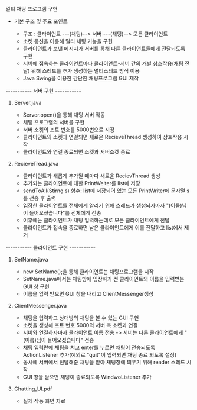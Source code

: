 멀티 채팅 프로그램 구현

- 기본 구조 밒 주요 포인트
  
    - 구조 : 클라이언트 ---(채팅)--> 서버 ---(채팅)--> 모든 클라이언트
    - 소켓 통신을 이용해 멀티 채팅 기능을 구현
    - 클라이언트가 보낸 메시지가 서버를 통해 다른 클라이언트들에게 전달되도록 구현
    - 서버에 접속하는 클라이언트마다 클라이언트-서버 간의 개별 상호작용(채팅 전달) 위해 스레드를 추가 생성하는 멀티스레드 방식 이용
    - Java Swing을 이용한 간단한 채팅프로그램 GUI 제작

----------- 서버 구현 -----------
1. Server.java
   - Server.open()을 통해 채팅 서버 작동
   - 채팅 프로그램의 서버를 구현
   - 서버 소켓의 포트 번호를 5000번으로 지정
   - 클라이언트의 소켓과 연결되면 새로운 RecieveThread 생성하여 상호작용 시작
   - 클라이언트와 연결 종료되면 소켓과 서버소켓 종료

2. RecieveTread.java
   - 클라이언트가 새롭게 추가될 때마다 새로운 RecievThread 생성
   - 추가되는 클라이언트에 대한 PrintWeiter를 list에 저장
   - sendToAll(Stirng s) 함수: list에 저장되어 있는 모든 PrintWriter에 문자열 s를 전송 후 출력 
   - 입장한 클라이언트를 전체에게 알리기 위해 스레드가 생성되자마자 "(이름)님이 들어오셨습니다"를 전체에게 전송
   - 이후에는 클라이언트가 채팅 입력하는데로 모든 클라이언트에게 전달
   - 클라이언트가 접속을 종료하면 남은 클라이언트에게 이를 전달하고 list에서 제거
  
----------- 클라이언트 구현 -----------
 1. SetName.java
     - new SetName();을 통해 클라이언트는 채팅프로그램을 시작
     - SetName.java에서는 채팅방에 입장하기 전 클라이언트의 이름을 입력받는 GUI 창 구현
     - 이름을 입력 받으면 GUI 창을 내리고 ClientMessenger생성

2. ClientMessenger.java
   - 채팅을 입력하고 상대방의 채팅을 볼 수 있는 GUI 구현
   - 소켓을 생성해 포트 번호 5000의 서버 측 소켓과 연결
   - 서버와 연결하자마자 클라이언트 이름 전송 -> 서버는 다른 클라이언트에게 "(이름)님이 들어오셨습니다" 전송
   - 채팅 입력란에 채팅을 치고 enter를 누르면 채팅이 전송되도록 ActionListener 추가(예외로 "quit"이 입력되면 채팅 종료 되도록 설정)
   - 동시에 서버에서 전달해준 채팅을 받아 채팅창에 띄우기 위해 reader 스레드 시작
   - GUI 창을 닫으면 채팅이 종료되도록 WindwoListener 추가


3. Chatting_UI.pdf
    - 실제 작동 화면 자료
     
